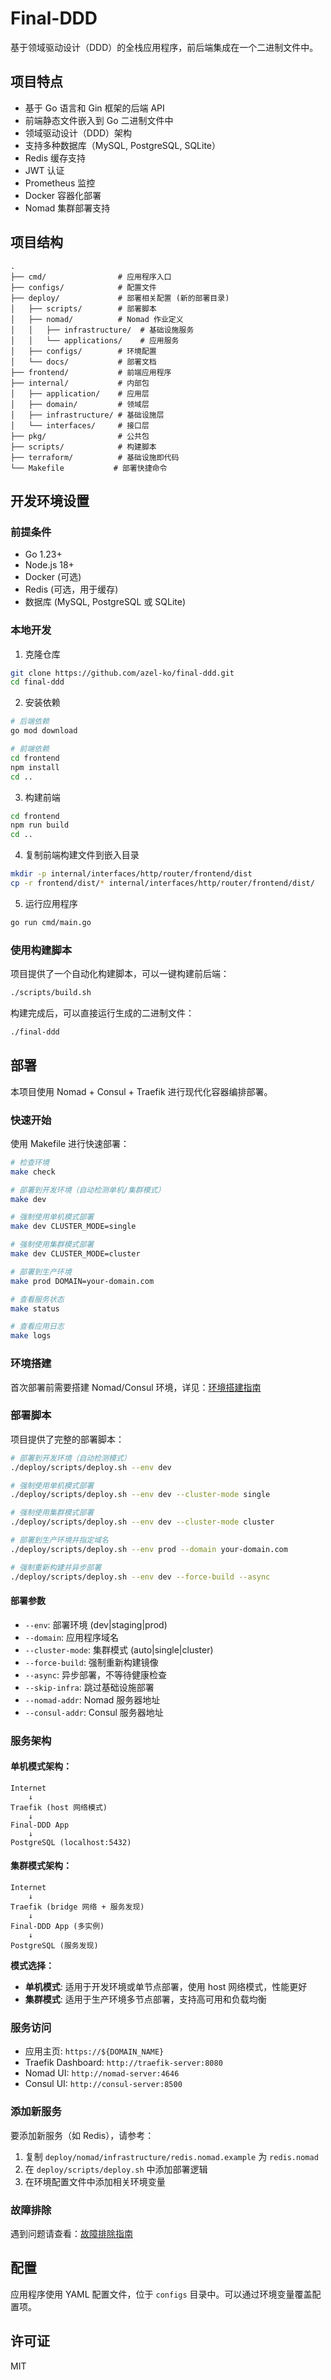 # Final-DDD

基于领域驱动设计（DDD）的全栈应用程序，前后端集成在一个二进制文件中。

## 项目特点

- 基于 Go 语言和 Gin 框架的后端 API
- 前端静态文件嵌入到 Go 二进制文件中
- 领域驱动设计（DDD）架构
- 支持多种数据库（MySQL, PostgreSQL, SQLite）
- Redis 缓存支持
- JWT 认证
- Prometheus 监控
- Docker 容器化部署
- Nomad 集群部署支持

## 项目结构

```
.
├── cmd/                # 应用程序入口
├── configs/            # 配置文件
├── deploy/             # 部署相关配置 (新的部署目录)
│   ├── scripts/        # 部署脚本
│   ├── nomad/          # Nomad 作业定义
│   │   ├── infrastructure/  # 基础设施服务
│   │   └── applications/    # 应用服务
│   ├── configs/        # 环境配置
│   └── docs/           # 部署文档
├── frontend/           # 前端应用程序
├── internal/           # 内部包
│   ├── application/    # 应用层
│   ├── domain/         # 领域层
│   ├── infrastructure/ # 基础设施层
│   └── interfaces/     # 接口层
├── pkg/                # 公共包
├── scripts/            # 构建脚本
├── terraform/          # 基础设施即代码
└── Makefile           # 部署快捷命令
```

## 开发环境设置

### 前提条件

- Go 1.23+
- Node.js 18+
- Docker (可选)
- Redis (可选，用于缓存)
- 数据库 (MySQL, PostgreSQL 或 SQLite)

### 本地开发

1. 克隆仓库

```bash
git clone https://github.com/azel-ko/final-ddd.git
cd final-ddd
```

2. 安装依赖

```bash
# 后端依赖
go mod download

# 前端依赖
cd frontend
npm install
cd ..
```

3. 构建前端

```bash
cd frontend
npm run build
cd ..
```

4. 复制前端构建文件到嵌入目录

```bash
mkdir -p internal/interfaces/http/router/frontend/dist
cp -r frontend/dist/* internal/interfaces/http/router/frontend/dist/
```

5. 运行应用程序

```bash
go run cmd/main.go
```

### 使用构建脚本

项目提供了一个自动化构建脚本，可以一键构建前后端：

```bash
./scripts/build.sh
```

构建完成后，可以直接运行生成的二进制文件：

```bash
./final-ddd
```

## 部署

本项目使用 Nomad + Consul + Traefik 进行现代化容器编排部署。

### 快速开始

使用 Makefile 进行快速部署：

```bash
# 检查环境
make check

# 部署到开发环境（自动检测单机/集群模式）
make dev

# 强制使用单机模式部署
make dev CLUSTER_MODE=single

# 强制使用集群模式部署
make dev CLUSTER_MODE=cluster

# 部署到生产环境
make prod DOMAIN=your-domain.com

# 查看服务状态
make status

# 查看应用日志
make logs
```

### 环境搭建

首次部署前需要搭建 Nomad/Consul 环境，详见：[环境搭建指南](deploy/docs/setup.md)

### 部署脚本

项目提供了完整的部署脚本：

```bash
# 部署到开发环境（自动检测模式）
./deploy/scripts/deploy.sh --env dev

# 强制使用单机模式部署
./deploy/scripts/deploy.sh --env dev --cluster-mode single

# 强制使用集群模式部署
./deploy/scripts/deploy.sh --env dev --cluster-mode cluster

# 部署到生产环境并指定域名
./deploy/scripts/deploy.sh --env prod --domain your-domain.com

# 强制重新构建并异步部署
./deploy/scripts/deploy.sh --env dev --force-build --async
```

#### 部署参数

- `--env`: 部署环境 (dev|staging|prod)
- `--domain`: 应用程序域名
- `--cluster-mode`: 集群模式 (auto|single|cluster)
- `--force-build`: 强制重新构建镜像
- `--async`: 异步部署，不等待健康检查
- `--skip-infra`: 跳过基础设施部署
- `--nomad-addr`: Nomad 服务器地址
- `--consul-addr`: Consul 服务器地址

### 服务架构

#### 单机模式架构：
```
Internet
    ↓
Traefik (host 网络模式)
    ↓
Final-DDD App
    ↓
PostgreSQL (localhost:5432)
```

#### 集群模式架构：
```
Internet
    ↓
Traefik (bridge 网络 + 服务发现)
    ↓
Final-DDD App (多实例)
    ↓
PostgreSQL (服务发现)
```

**模式选择：**
- **单机模式**: 适用于开发环境或单节点部署，使用 host 网络模式，性能更好
- **集群模式**: 适用于生产环境多节点部署，支持高可用和负载均衡

### 服务访问

- 应用主页: `https://${DOMAIN_NAME}`
- Traefik Dashboard: `http://traefik-server:8080`
- Nomad UI: `http://nomad-server:4646`
- Consul UI: `http://consul-server:8500`

### 添加新服务

要添加新服务（如 Redis），请参考：

1. 复制 `deploy/nomad/infrastructure/redis.nomad.example` 为 `redis.nomad`
2. 在 `deploy/scripts/deploy.sh` 中添加部署逻辑
3. 在环境配置文件中添加相关环境变量

### 故障排除

遇到问题请查看：[故障排除指南](deploy/docs/troubleshooting.md)

## 配置

应用程序使用 YAML 配置文件，位于 `configs` 目录中。可以通过环境变量覆盖配置项。

## 许可证

MIT
